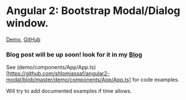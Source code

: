 # Angular 2: Bootstrap Modal/Dialog window.

[Demo](http://shlomiassaf.github.io/angular2-modal/), [GitHub](https://github.com/shlomiassaf/angular2-modal)

### Blog post will be up soon! look for it in my [Blog](http://blog.assaf.co/)

See (demo/components/App/App.ts)[https://github.com/shlomiassaf/angular2-modal/blob/master/demo/components/App/App.ts] for code examples.

Will try to add documented examples if time allows.
